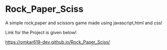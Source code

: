 # Rock_Paper_Sciss
A simple rock,paper and scissors game made using javascript,html and css!

Link for the Project is given below!

https://omkar619-dev.github.io/Rock_Paper_Sciss/
